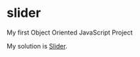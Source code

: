 # slider
My first Object Oriented JavaScript Project

My solution is [Slider](https://2020liliya.github.io/slider-oop-js/slider/).

